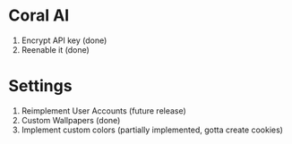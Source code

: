 # Coral AI
1. Encrypt API key (done)
2. Reenable it (done)

# Settings
1. Reimplement User Accounts (future release)
2. Custom Wallpapers (done)
3. Implement custom colors (partially implemented, gotta create cookies)
